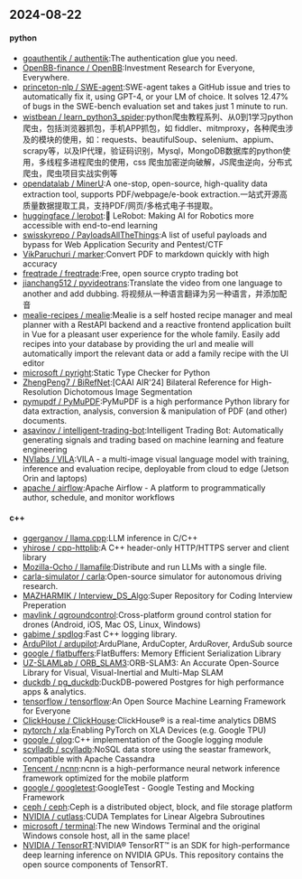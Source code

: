 ## 2024-08-22

#### python
* [goauthentik / authentik](https://github.com/goauthentik/authentik):The authentication glue you need.
* [OpenBB-finance / OpenBB](https://github.com/OpenBB-finance/OpenBB):Investment Research for Everyone, Everywhere.
* [princeton-nlp / SWE-agent](https://github.com/princeton-nlp/SWE-agent):SWE-agent takes a GitHub issue and tries to automatically fix it, using GPT-4, or your LM of choice. It solves 12.47% of bugs in the SWE-bench evaluation set and takes just 1 minute to run.
* [wistbean / learn_python3_spider](https://github.com/wistbean/learn_python3_spider):python爬虫教程系列、从0到1学习python爬虫，包括浏览器抓包，手机APP抓包，如 fiddler、mitmproxy，各种爬虫涉及的模块的使用，如：requests、beautifulSoup、selenium、appium、scrapy等，以及IP代理，验证码识别，Mysql，MongoDB数据库的python使用，多线程多进程爬虫的使用，css 爬虫加密逆向破解，JS爬虫逆向，分布式爬虫，爬虫项目实战实例等
* [opendatalab / MinerU](https://github.com/opendatalab/MinerU):A one-stop, open-source, high-quality data extraction tool, supports PDF/webpage/e-book extraction.一站式开源高质量数据提取工具，支持PDF/网页/多格式电子书提取。
* [huggingface / lerobot](https://github.com/huggingface/lerobot):🤗 LeRobot: Making AI for Robotics more accessible with end-to-end learning
* [swisskyrepo / PayloadsAllTheThings](https://github.com/swisskyrepo/PayloadsAllTheThings):A list of useful payloads and bypass for Web Application Security and Pentest/CTF
* [VikParuchuri / marker](https://github.com/VikParuchuri/marker):Convert PDF to markdown quickly with high accuracy
* [freqtrade / freqtrade](https://github.com/freqtrade/freqtrade):Free, open source crypto trading bot
* [jianchang512 / pyvideotrans](https://github.com/jianchang512/pyvideotrans):Translate the video from one language to another and add dubbing. 将视频从一种语言翻译为另一种语言，并添加配音
* [mealie-recipes / mealie](https://github.com/mealie-recipes/mealie):Mealie is a self hosted recipe manager and meal planner with a RestAPI backend and a reactive frontend application built in Vue for a pleasant user experience for the whole family. Easily add recipes into your database by providing the url and mealie will automatically import the relevant data or add a family recipe with the UI editor
* [microsoft / pyright](https://github.com/microsoft/pyright):Static Type Checker for Python
* [ZhengPeng7 / BiRefNet](https://github.com/ZhengPeng7/BiRefNet):[CAAI AIR'24] Bilateral Reference for High-Resolution Dichotomous Image Segmentation
* [pymupdf / PyMuPDF](https://github.com/pymupdf/PyMuPDF):PyMuPDF is a high performance Python library for data extraction, analysis, conversion & manipulation of PDF (and other) documents.
* [asavinov / intelligent-trading-bot](https://github.com/asavinov/intelligent-trading-bot):Intelligent Trading Bot: Automatically generating signals and trading based on machine learning and feature engineering
* [NVlabs / VILA](https://github.com/NVlabs/VILA):VILA - a multi-image visual language model with training, inference and evaluation recipe, deployable from cloud to edge (Jetson Orin and laptops)
* [apache / airflow](https://github.com/apache/airflow):Apache Airflow - A platform to programmatically author, schedule, and monitor workflows

#### c++
* [ggerganov / llama.cpp](https://github.com/ggerganov/llama.cpp):LLM inference in C/C++
* [yhirose / cpp-httplib](https://github.com/yhirose/cpp-httplib):A C++ header-only HTTP/HTTPS server and client library
* [Mozilla-Ocho / llamafile](https://github.com/Mozilla-Ocho/llamafile):Distribute and run LLMs with a single file.
* [carla-simulator / carla](https://github.com/carla-simulator/carla):Open-source simulator for autonomous driving research.
* [MAZHARMIK / Interview_DS_Algo](https://github.com/MAZHARMIK/Interview_DS_Algo):Super Repository for Coding Interview Preperation
* [mavlink / qgroundcontrol](https://github.com/mavlink/qgroundcontrol):Cross-platform ground control station for drones (Android, iOS, Mac OS, Linux, Windows)
* [gabime / spdlog](https://github.com/gabime/spdlog):Fast C++ logging library.
* [ArduPilot / ardupilot](https://github.com/ArduPilot/ardupilot):ArduPlane, ArduCopter, ArduRover, ArduSub source
* [google / flatbuffers](https://github.com/google/flatbuffers):FlatBuffers: Memory Efficient Serialization Library
* [UZ-SLAMLab / ORB_SLAM3](https://github.com/UZ-SLAMLab/ORB_SLAM3):ORB-SLAM3: An Accurate Open-Source Library for Visual, Visual-Inertial and Multi-Map SLAM
* [duckdb / pg_duckdb](https://github.com/duckdb/pg_duckdb):DuckDB-powered Postgres for high performance apps & analytics.
* [tensorflow / tensorflow](https://github.com/tensorflow/tensorflow):An Open Source Machine Learning Framework for Everyone
* [ClickHouse / ClickHouse](https://github.com/ClickHouse/ClickHouse):ClickHouse® is a real-time analytics DBMS
* [pytorch / xla](https://github.com/pytorch/xla):Enabling PyTorch on XLA Devices (e.g. Google TPU)
* [google / glog](https://github.com/google/glog):C++ implementation of the Google logging module
* [scylladb / scylladb](https://github.com/scylladb/scylladb):NoSQL data store using the seastar framework, compatible with Apache Cassandra
* [Tencent / ncnn](https://github.com/Tencent/ncnn):ncnn is a high-performance neural network inference framework optimized for the mobile platform
* [google / googletest](https://github.com/google/googletest):GoogleTest - Google Testing and Mocking Framework
* [ceph / ceph](https://github.com/ceph/ceph):Ceph is a distributed object, block, and file storage platform
* [NVIDIA / cutlass](https://github.com/NVIDIA/cutlass):CUDA Templates for Linear Algebra Subroutines
* [microsoft / terminal](https://github.com/microsoft/terminal):The new Windows Terminal and the original Windows console host, all in the same place!
* [NVIDIA / TensorRT](https://github.com/NVIDIA/TensorRT):NVIDIA® TensorRT™ is an SDK for high-performance deep learning inference on NVIDIA GPUs. This repository contains the open source components of TensorRT.
